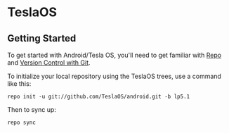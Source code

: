 TeslaOS
===========

Getting Started
---------------

To get started with Android/Tesla OS, you'll need to get
familiar with [Repo](https://source.android.com/source/using-repo.html) and [Version Control with Git](https://source.android.com/source/version-control.html).

To initialize your local repository using the TeslaOS trees, use a command like this:

    repo init -u git://github.com/TeslaOS/android.git -b lp5.1

Then to sync up:

    repo sync
